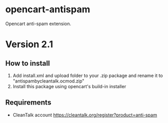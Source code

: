 # opencart-antispam
Opencart anti-spam extension.
# Version 2.1

## How to install

1) Add install.xml and upload folder to your .zip package and rename it to "antispambycleantalk.ocmod.zip"
2) Install this package using opencart's build-in installer

## Requirements

* CleanTalk account https://cleantalk.org/register?product=anti-spam